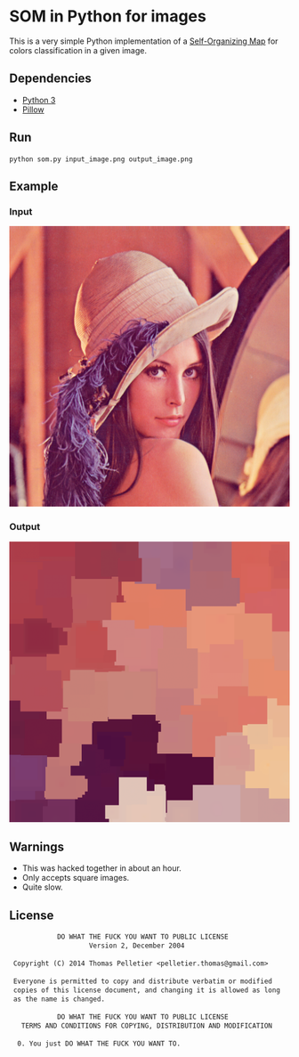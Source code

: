 # SOM in Python for images

This is a very simple Python implementation of a
[Self-Organizing Map](http://en.wikipedia.org/wiki/Self-organizing_map)
for colors classification in a given image.

## Dependencies

* [Python 3](http://python.org/)
* [Pillow](http://pillow.readthedocs.org/en/latest/)

## Run

    python som.py input_image.png output_image.png

## Example

### Input

![Lenna](lenna.png?raw=true)

### Output

![Result](result.png?raw=true)

## Warnings

* This was hacked together in about an hour.
* Only accepts square images.
* Quite slow.


## License

                DO WHAT THE FUCK YOU WANT TO PUBLIC LICENSE
                        Version 2, December 2004

     Copyright (C) 2014 Thomas Pelletier <pelletier.thomas@gmail.com>

     Everyone is permitted to copy and distribute verbatim or modified
     copies of this license document, and changing it is allowed as long
     as the name is changed.

                DO WHAT THE FUCK YOU WANT TO PUBLIC LICENSE
       TERMS AND CONDITIONS FOR COPYING, DISTRIBUTION AND MODIFICATION

      0. You just DO WHAT THE FUCK YOU WANT TO.

